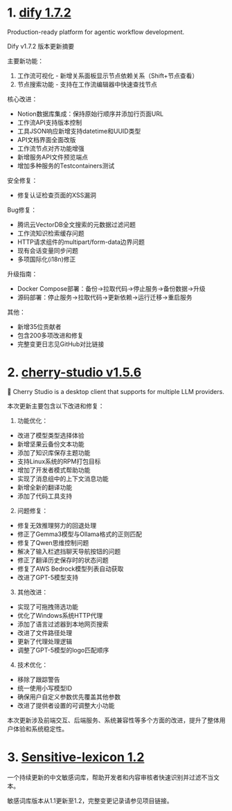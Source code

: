 
# 1. [dify 1.7.2](https://github.com/langgenius/dify/releases/tag/1.7.2)  
Production-ready platform for agentic workflow development.

Dify v1.7.2 版本更新摘要

主要新功能：
1. 工作流可视化 - 新增关系面板显示节点依赖关系（Shift+节点查看）
2. 节点搜索功能 - 支持在工作流编辑器中快速查找节点

核心改进：
- Notion数据库集成：保持原始行顺序并添加行页面URL
- 工作流API支持版本控制
- 工具JSON响应新增支持datetime和UUID类型
- API文档界面全面改版
- 工作流节点对齐功能增强
- 新增服务API文件预览端点
- 增加多种服务的Testcontainers测试

安全修复：
- 修复认证检查页面的XSS漏洞

Bug修复：
- 腾讯云VectorDB全文搜索的元数据过滤问题
- 工作流知识检索缓存问题
- HTTP请求组件的multipart/form-data边界问题
- 现有会话变量同步问题
- 多项国际化(i18n)修正

升级指南：
- Docker Compose部署：备份→拉取代码→停止服务→备份数据→升级
- 源码部署：停止服务→拉取代码→更新依赖→运行迁移→重启服务

其他：
- 新增35位贡献者
- 包含200多项改进和修复
- 完整变更日志见GitHub对比链接

# 2. [cherry-studio v1.5.6](https://github.com/CherryHQ/cherry-studio/releases/tag/v1.5.6)  
🍒 Cherry Studio is a desktop client that supports for multiple LLM providers.

本次更新主要包含以下改进和修复：

1. 功能优化：
- 改进了模型类型选择体验
- 新增坚果云备份文本功能
- 添加了知识库保存主题功能
- 支持Linux系统的RPM打包目标
- 增加了开发者模式帮助功能
- 实现了消息组中的上下文消息功能
- 新增全新的翻译功能
- 添加了代码工具支持

2. 问题修复：
- 修复无效推理努力的回退处理
- 修正了Gemma3模型与Ollama格式的正则匹配
- 修复了Qwen思维控制问题
- 解决了输入栏遮挡聊天导航按钮的问题
- 修正了翻译历史保存时的状态问题
- 修复了AWS Bedrock模型列表自动获取
- 改进了GPT-5模型支持

3. 其他改进：
- 实现了可拖拽筛选功能
- 优化了Windows系统HTTP代理
- 添加了语言过滤器到本地网页搜索
- 改进了文件路径处理
- 更新了代理处理逻辑
- 调整了GPT-5模型的logo匹配顺序

4. 技术优化：
- 移除了跟踪警告
- 统一使用小写模型ID
- 确保用户自定义参数优先覆盖其他参数
- 改进了提供者设置的可调整大小功能

本次更新涉及前端交互、后端服务、系统兼容性等多个方面的改进，提升了整体用户体验和系统稳定性。

# 3. [Sensitive-lexicon 1.2](https://github.com/konsheng/Sensitive-lexicon/releases/tag/1.2)  
一个持续更新的中文敏感词库，帮助开发者和内容审核者快速识别并过滤不当文本。

敏感词库版本从1.1更新至1.2，完整变更记录请参见项目链接。

